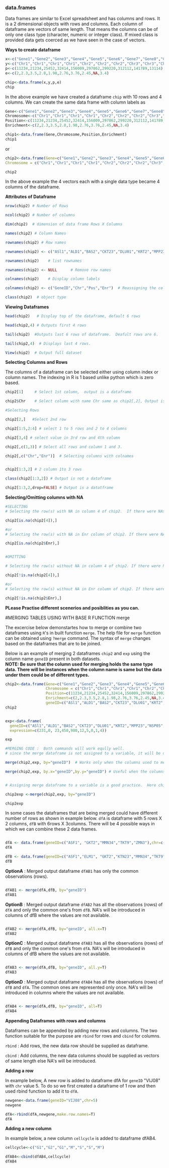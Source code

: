 ### data.frames

Data frames are similar to Excel spreadsheet and has columns and rows.  It is a 2 dimensional objects with rows and columns. Each column of dataframe are vectors of same length.  That means the columns can be of only one class type  (character, numeric or integer class).  If mixed class is provided data gets coerced as we have seen in the case of vectors.


**Ways to create dataframe**
```R
x<-c("Gene1","Gene2","Gene3","Gene4","Gene5","Gene6","Gene7","Gene8","Gene9","Gene10")
y<-c("Chr1","Chr1","Chr1","Chr1","Chr2","Chr2","Chr2","Chr3","Chr3","Chr4")
p<-c(11234,21234,25452,32414,156009,297862,299220,312112,141789,13114)
e<-c(2,2.3,3.5,2.8,1.98,2.76,3.76,2.45,NA,3.4)

chip<-data.frame(x,y,p,e)
chip

```
In the above example we have created a dataframe `chip` with 10 rows and 4 columns.  We can create the same data frame with column labels as

```R
Gene<-c("Gene1","Gene2","Gene3","Gene4","Gene5","Gene6","Gene7","Gene8","Gene9","Gene10")
Chromosome<-c("Chr1","Chr1","Chr1","Chr1","Chr2","Chr2","Chr2","Chr3","Chr3","Chr4")
Position<-c(11234,21234,25452,32414,156009,297862,299220,312112,141789,13114)
Enrichment<-c(2,2.3,3.5,2.8,1.98,2.76,3.76,2.45,NA,3.4)

chip1<-data.frame(Gene,Chromosome,Position,Enrichment)
chip1

```
or

```R
chip2<-data.frame(Gene=c("Gene1","Gene2","Gene3","Gene4","Gene5","Gene6","Gene7","Gene8","Gene9","Gene10"), 
Chromosome = c("Chr1","Chr1","Chr1","Chr1","Chr2","Chr2","Chr2","Chr3","Chr3","Chr4"), Position=c(11234,21234,25452,32414,156009,297862,299220,312112,141789,13114), Enrichment=c(2,2.3,3.5,2.8,1.98,2.76,3.76,2.45,NA,3.4))

chip2

```

In the above example the 4 vectors each with a single data type became 4 columns of the dataframe. 



**Attributes of Dataframe**

```R
nrow(chip2) # Number of Rows

ncol(chip2) # Number of columns

dim(chip2)  # dimension of data frame Rows X Columns 

names(chip2) # Column Names

rownames(chip2) # Row names

rownames(chip2) <- c("ASl1","ALD1","BAS2","CKT23","DLU01","KRT2","MPP23","NSP05","VWR2","ZMN1") # Assigning rownames instead of default 1,2,3....N

rownames(chip2)    # list rownames

rownames(chip2) <- NULL      # Remove row names

colnames(chip2)    # Display column labels

colnames(chip2) <- c("GeneID","Chr","Pos","Enr")  # Reassigning the column names

class(chip2)  # object type

```

**Viewing Dataframes**
```R
head(chip2)   # Display top of the dataframe, default 6 rows

head(chip2,4) # Outputs first 4 rows

tail(chip2)  #Outputs last 6 rows of dataframe.  Deafult rows are 6.

tail(chip2,4)  # Displays last 4 rows.

View(chip2)  # Output full dataset

```

**Selecting Columns and Rows**

The columns of a dataframe can be selected either using column index or column names.  The indexing in R is 1 based unlike python which is zero based. 

```R
chip2[1]     # Select 1st column,  output is a dataframe

chip2$Chr    # Select column with name Chr same as chip2[,2], Output is a vector

#Selecting Rows

chip2[2,]   #Select 2nd row

chip2[1:5,2:4] # select 1 to 5 rows and 2 to 4 columns

chip2[3,4] # select value in 3rd row and 4th column

chip2[,c(1,3)] # Select all rows and column 1 and 3.

chip2[,c("Chr","Enr")]  # Selecting columns with colnames


chip2[1:3,2] # 2 column 1to 3 rows

class(chip2[1:3,2]) # Output is not a dataframe

chip2[1:3,2,drop=FALSE] # Output is a datatframe

```

**Selecting/Omitting columns with NA**

```R
#SELECTING
# Selecting the row(s) with NA in column 4 of chip2.  If there were NAs in any other column that would be ignored.

chip2[is.na(chip2[4]),]  

#or
# Selecting the row(s) with NA in Enr column of chip2. If there were NAs in any other column that would be ignored.

chip2[is.na(chip2$Enr),]  


#OMITTING

# Selecting the row(s) without NA in column 4 of chip2. If there were NAs in any other column that would be ignored.

chip2[!is.na(chip2[4]),] 

#or
# Selecting the row(s) without NA in Enr column of chip2. If there were NAs in any other column that would be ignored.clear

chip2[!is.na(chip2$Enr),]  


```

**PLease Practise different scenerios and posiblities as you can.**

#MERGING TABLES USING WITH BASE R FUNCTION merge

The excercise below demonstartes how to merge or combine two dataframes using `R`'s in built function `merge`. The help file for `merge`
 function can be obtained using `?merge` command. The syntax of `merge` changes based on the dataframes that are to be joined.
 
 Below is an example of merging 2 dataframes `chip2` and `exp` using the column name `geneID` present in both datasets.  
 **NOTE:  Be sure that the column used for merging holds the same type data.  There will be instances when the column name is same but the data under them could be of different types.**
 
```R
chip2<-data.frame(Gene=c("Gene1","Gene2","Gene3","Gene4","Gene5","Gene6","Gene7","Gene8","Gene9","Gene10"), 
                  Chromosome = c("Chr1","Chr1","Chr1","Chr1","Chr2","Chr2","Chr2","Chr3","Chr3","Chr4"),
                  Position=c(11234,21234,25452,32414,156009,297862,299220,312112,141789,13114), 
                  Enrichment=c(2,2.3,3.5,2.8,1.98,2.76,3.76,2.45,NA,3.4),
                  geneID=c("ASl1","ALD1","BAS2","CKT23","DLU01","KRT2","MPP23","NSP05","VWR2","ZMN1"))
chip2


exp<-data.frame(
  geneID=c("ASl1","ALD1","BAS2","CKT23","DLU01","KRT2","MPP23","NSP05","VWR2","ZMN1"),
  expression=c(231,0, 23,450,980,12,5,0,1,4))

exp

#MERGING CODE :  Both commands will work eqully well.
# since the merge dataframe is not assigned to a variable, it will be displayed and lost not stored for later use.

merge(chip2,exp, by="geneID")  # Works only when the columns used to merge has same column name in both dataframes.

merge(chip2,exp, by.x="geneID",by.y="geneID") # Useful when the columns used to merge has different column name.


# Assigning merge dataframe to a variable is a good practice.  Here chip2exp holds the merged dataframe.

chip2exp <-merge(chip2,exp, by="geneID")

chip2exp
```


In some cases the dataframes that are being merged could have different number of rows as shown in example below. `dfA` is dataframe with 5 rows X 2 columns, `dfB` with 6rows X 3columns.  There will be 4 possible ways in which we can combine these 2 data frames.

```R

dfA <- data.frame(geneID=c("ASF1", "GKT2","MMN34","TKT9","ZMN3"),chr=c(1,1,2,4,4))
dfA

dfB <- data.frame(geneID=c("ASF1","ELM1", "GKT2","KTN23","MMN34","TKT9"),TSS=c(1123,16766, 45532,71545,34567,45224),exp=c(213,2,453,11,32,908) )
dfB
```

**OptionA** : Merged output dataframe `dfAB1` has only the common observations (rows). 
```R

dfAB1 <- merge(dfA,dfB, by="geneID")
dfAB1
```

**OptionB** : Merged output dataframe `dfAB2` has all the observations (rows) of `dfA` and only the common one's from `dfB`. NA's will be introduced in columns of dfB where the values are not available.

```R

dfAB2 <- merge(dfA,dfB, by="geneID", all.x=T)
dfAB2
```


**OptionC** : Merged output dataframe `dfAB3` has all the observations (rows) of `dfB` and only the common one's from `dfA`. NA's will be introduced in columns of dfB where the values are not available.

```R

dfAB3 <- merge(dfA,dfB, by="geneID", all.y=T)
dfAB3
```

**OptionD** : Merged output dataframe `dfAB4`  has all the observations (rows) of `dfB` and `dfA`.  The common ones are represented only once. NA's will be introduced in columns where the values are not available.

```R

dfAB4 <- merge(dfA,dfB, by="geneID", all=T)
dfAB4
```


**Appending Dataframes with rows and columns**

Dataframes can be appended by adding new rows and columns.  The two function suitable for the purpose are `rbind` for rows and `cbind` for columns.

`rbind` : Add rows, the new data row should be supplied as dataframe.

`cbind` : Add columns, the new data columns should be supplied as vectors of same length else NA's will be introduced.

**Adding a row**

In example below, A new row is added to dataframe dfA for `geneID` "VIJ08" with `chr` value 5. To do so we first created a dataframe of 1 row and then used rbind function to add it to `dfA`.

```R
newgene<-data.frame(geneID="VIJ08",chr=5)
newgene

dfA<-rbind(dfA,newgene,make.row.names=T)
dfA
```

**Adding a new column**

In example below, a new column `cellcycle` is added to dataframe dfAB4.
```R
cellcycle<-c("G1","G2","G1","M","S","S","M")

dfAB4<-cbind(dfAB4,cellcycle)
dfAB4
```
